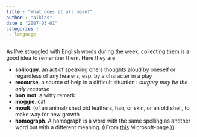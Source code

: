 ```yaml
---
title : "What does it all mean?"
author : "Niklas"
date : "2007-03-01"
categories : 
 - language
---
```


As I've struggled with English words during the week, collecting them is a good idea to remember them. Here they are.

- **soliloquy**. an act of speaking one's thoughts aloud by oneself or regardless of any hearers, esp. by a character in a play
- **recourse**. a source of help in a difficult situation : _surgery may be the only recourse_
- **bon mot**. a witty remark
- **moggie**. cat
- **moult**. (of an animal) shed old feathers, hair, or skin, or an old shell, to make way for new growth
- **homograph**. A homograph is a word with the same spelling as another word but with a different meaning. ((From [this](http://office.microsoft.com/en-us/visio/HA012300411033.aspx) Microsoft-page.))
